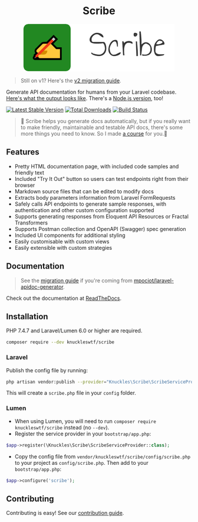 <h1 align="center">Scribe</h1>

<p align="center">
  <img src="logo-scribe.png"><br>
</p>

> Still on v1? Here's the [v2 migration guide](https://scribe.rtfd.io/en/latest/migrating-v2.html).

Generate API documentation for humans from your Laravel codebase. [Here's what the output looks like](https://shalvah.me/TheCensorshipAPI/). There's a [Node.js version](https://github.com/knuckleswtf/scribe-js), too!

[![Latest Stable Version](https://poser.pugx.org/knuckleswtf/scribe/v/stable)](https://packagist.org/packages/knuckleswtf/scribe) [![Total Downloads](https://poser.pugx.org/knuckleswtf/scribe/downloads)](https://packagist.org/packages/knuckleswtf/scribe) [![Build Status](https://travis-ci.com/knuckleswtf/scribe.svg?branch=master)](https://travis-ci.com/knuckleswtf/scribe)

> 👋 Scribe helps you generate docs automatically, but if you really want to make friendly, maintainable and testable API docs, there's some more things you need to know. So I made [a course](https://apidocsfordevs.com?utm_source=scribe-laravel&utm_medium=referral&utm_campaign=none) for you.🤗

## Features
- Pretty HTML documentation page, with included code samples and friendly text
- Included "Try It Out" button so users can test endpoints right from their browser
- Markdown source files that can be edited to modify docs
- Extracts body parameters information from Laravel FormRequests
- Safely calls API endpoints to generate sample responses, with authentication and other custom configuration supported
- Supports generating responses from Eloquent API Resources or Fractal Transformers
- Supports Postman collection and OpenAPI (Swagger) spec generation
- Included UI components for additional styling
- Easily customisable with custom views
- Easily extensible with custom strategies

## Documentation
> See the [migration guide](https://scribe.rtfd.io/en/latest/migrating.html) if you're coming from [mpociot/laravel-apidoc-generator](https://github.com/mpociot/laravel-apidoc-generator).

Check out the documentation at [ReadTheDocs](http://scribe.rtfd.io/).

## Installation
PHP 7.4.7 and Laravel/Lumen 6.0 or higher are required.

```sh
composer require --dev knuckleswtf/scribe
```

### Laravel
Publish the config file by running:

```bash
php artisan vendor:publish --provider="Knuckles\Scribe\ScribeServiceProvider" --tag=scribe-config
```

This will create a `scribe.php` file in your `config` folder.

### Lumen
- When using Lumen, you will need to run `composer require knuckleswtf/scribe` instead (no `--dev`).
- Register the service provider in your `bootstrap/app.php`:

```php
$app->register(\Knuckles\Scribe\ScribeServiceProvider::class);
```

- Copy the config file from `vendor/knuckleswtf/scribe/config/scribe.php` to your project as `config/scribe.php`. Then add to your `bootstrap/app.php`:

```php
$app->configure('scribe');
```

## Contributing
Contributing is easy! See our [contribution guide](https://scribe.rtfd.io/en/latest/contributing.html).
